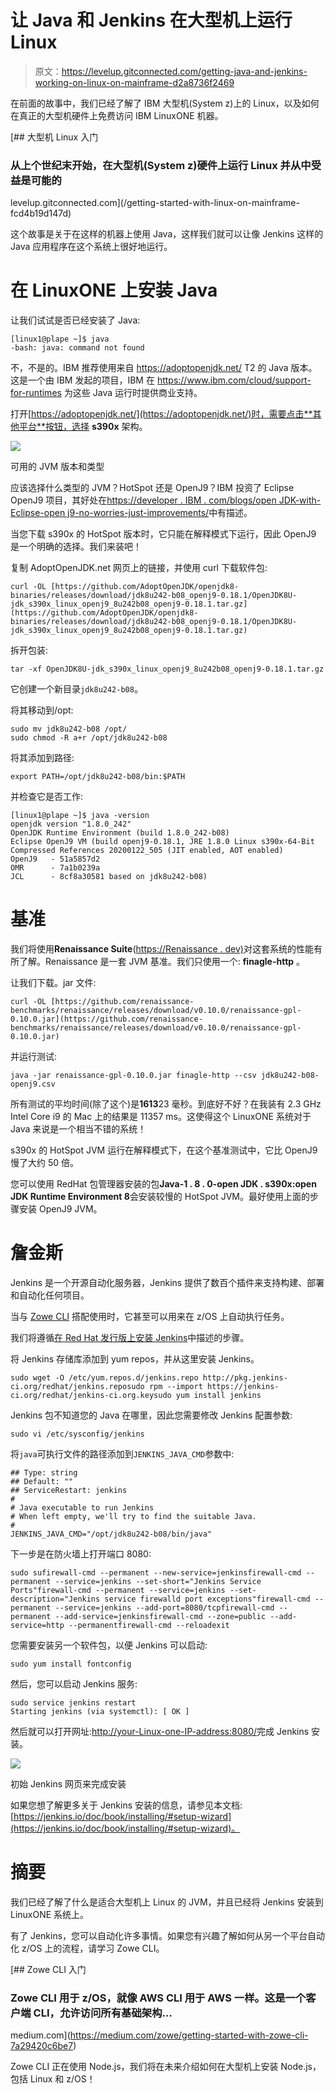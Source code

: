 # 让 Java 和 Jenkins 在大型机上运行 Linux

> 原文：<https://levelup.gitconnected.com/getting-java-and-jenkins-working-on-linux-on-mainframe-d2a8736f2469>

在前面的故事中，我们已经了解了 IBM 大型机(System z)上的 Linux，以及如何在真正的大型机硬件上免费访问 IBM LinuxONE 机器。

[](/getting-started-with-linux-on-mainframe-fcd4b19d147d) [## 大型机 Linux 入门

### 从上个世纪末开始，在大型机(System z)硬件上运行 Linux 并从中受益是可能的

levelup.gitconnected.com](/getting-started-with-linux-on-mainframe-fcd4b19d147d) 

这个故事是关于在这样的机器上使用 Java，这样我们就可以让像 Jenkins 这样的 Java 应用程序在这个系统上很好地运行。

# 在 LinuxONE 上安装 Java

让我们试试是否已经安装了 Java:

```
[linux1@plape ~]$ java
-bash: java: command not found
```

不，不是的。IBM 推荐使用来自 https://adoptopenjdk.net/ T2 的 Java 版本。这是一个由 IBM 发起的项目，IBM 在 https://www.ibm.com/cloud/support-for-runtimes 为这些 Java 运行时提供商业支持。

打开[https://adoptopenjdk.net/](https://adoptopenjdk.net/)时，需要点击**其他平台**按钮，选择 **s390x** 架构。

![](img/943037e97ec27731e5d7ee38f1ee6176.png)

可用的 JVM 版本和类型

应该选择什么类型的 JVM？HotSpot 还是 OpenJ9？IBM 投资了 Eclipse OpenJ9 项目，其好处在[https://developer . IBM . com/blogs/open JDK-with-Eclipse-open j9-no-worries-just-improvements/](https://developer.ibm.com/blogs/openjdk-with-eclipse-openj9-no-worries-just-improvements/)中有描述。

当您下载 s390x 的 HotSpot 版本时，它只能在解释模式下运行，因此 OpenJ9 是一个明确的选择。我们来装吧！

复制 AdoptOpenJDK.net 网页上的链接，并使用 curl 下载软件包:

```
curl -OL [https://github.com/AdoptOpenJDK/openjdk8-binaries/releases/download/jdk8u242-b08_openj9-0.18.1/OpenJDK8U-jdk_s390x_linux_openj9_8u242b08_openj9-0.18.1.tar.gz](https://github.com/AdoptOpenJDK/openjdk8-binaries/releases/download/jdk8u242-b08_openj9-0.18.1/OpenJDK8U-jdk_s390x_linux_openj9_8u242b08_openj9-0.18.1.tar.gz)
```

拆开包装:

```
tar -xf OpenJDK8U-jdk_s390x_linux_openj9_8u242b08_openj9-0.18.1.tar.gz
```

它创建一个新目录`jdk8u242-b08`。

将其移动到/opt:

```
sudo mv jdk8u242-b08 /opt/
sudo chmod -R a+r /opt/jdk8u242-b08
```

将其添加到路径:

```
export PATH=/opt/jdk8u242-b08/bin:$PATH
```

并检查它是否工作:

```
[linux1@plape ~]$ java -version
openjdk version "1.8.0_242"
OpenJDK Runtime Environment (build 1.8.0_242-b08)
Eclipse OpenJ9 VM (build openj9-0.18.1, JRE 1.8.0 Linux s390x-64-Bit Compressed References 20200122_505 (JIT enabled, AOT enabled)
OpenJ9   - 51a5857d2
OMR      - 7a1b0239a
JCL      - 8cf8a30581 based on jdk8u242-b08)
```

# **基准**

我们将使用**Renaissance Suite**([https://Renaissance . dev)](https://renaissance.dev/)对这套系统的性能有所了解。Renaissance 是一套 JVM 基准。我们只使用一个: **finagle-http** 。

让我们下载。jar 文件:

```
curl -OL [https://github.com/renaissance-benchmarks/renaissance/releases/download/v0.10.0/renaissance-gpl-0.10.0.jar](https://github.com/renaissance-benchmarks/renaissance/releases/download/v0.10.0/renaissance-gpl-0.10.0.jar)
```

并运行测试:

```
java -jar renaissance-gpl-0.10.0.jar finagle-http --csv jdk8u242-b08-openj9.csv
```

所有测试的平均时间(除了这个)是**1613**23 毫秒。到底好不好？在我装有 2.3 GHz Intel Core i9 的 Mac 上的结果是 11357 ms。这使得这个 LinuxONE 系统对于 Java 来说是一个相当不错的系统！

s390x 的 HotSpot JVM 运行在解释模式下，在这个基准测试中，它比 OpenJ9 慢了大约 50 倍。

您可以使用 RedHat 包管理器安装的包**Java-1 . 8 . 0-open JDK . s390x:open JDK Runtime Environment 8**会安装较慢的 HotSpot JVM。最好使用上面的步骤安装 OpenJ9 JVM。

# 詹金斯

Jenkins 是一个开源自动化服务器，Jenkins 提供了数百个插件来支持构建、部署和自动化任何项目。

当与 [Zowe CLI](https://github.com/zowe/zowe-cli/blob/master/README.md) 搭配使用时，它甚至可以用来在 z/OS 上自动执行任务。

我们将遵循[在 Red Hat 发行版上安装 Jenkins](https://wiki.jenkins.io/display/JENKINS/Installing+Jenkins+on+Red+Hat+distributions)中描述的步骤。

将 Jenkins 存储库添加到 yum repos，并从这里安装 Jenkins。

```
sudo wget -O /etc/yum.repos.d/jenkins.repo http://pkg.jenkins-ci.org/redhat/jenkins.reposudo rpm --import https://jenkins-ci.org/redhat/jenkins-ci.org.keysudo yum install jenkins
```

Jenkins 包不知道您的 Java 在哪里，因此您需要修改 Jenkins 配置参数:

```
sudo vi /etc/sysconfig/jenkins
```

将`java`可执行文件的路径添加到`JENKINS_JAVA_CMD`参数中:

```
## Type: string
## Default: ""
## ServiceRestart: jenkins
#
# Java executable to run Jenkins
# When left empty, we'll try to find the suitable Java.
#
JENKINS_JAVA_CMD="/opt/jdk8u242-b08/bin/java"
```

下一步是在防火墙上打开端口 8080:

```
sudo sufirewall-cmd --permanent --new-service=jenkinsfirewall-cmd --permanent --service=jenkins --set-short="Jenkins Service Ports"firewall-cmd --permanent --service=jenkins --set-description="Jenkins service firewalld port exceptions"firewall-cmd --permanent --service=jenkins --add-port=8080/tcpfirewall-cmd --permanent --add-service=jenkinsfirewall-cmd --zone=public --add-service=http --permanentfirewall-cmd --reloadexit
```

您需要安装另一个软件包，以便 Jenkins 可以启动:

```
sudo yum install fontconfig
```

然后，您可以启动 Jenkins 服务:

```
sudo service jenkins restart
Starting jenkins (via systemctl): [ OK ]
```

然后就可以打开网址:[http://your-Linux-one-IP-address:8080/](http://your-linux-one-ip-address:8080/)完成 Jenkins 安装。

![](img/434bb4a5ace68b17b25ce21d27c2745f.png)

初始 Jenkins 网页来完成安装

如果您想了解更多关于 Jenkins 安装的信息，请参见本文档:[https://jenkins.io/doc/book/installing/#setup-wizard](https://jenkins.io/doc/book/installing/#setup-wizard)。

# 摘要

我们已经了解了什么是适合大型机上 Linux 的 JVM，并且已经将 Jenkins 安装到 LinuxONE 系统上。

有了 Jenkins，您可以自动化许多事情。如果您有兴趣了解如何从另一个平台自动化 z/OS 上的流程，请学习 Zowe CLI。

[](https://medium.com/zowe/getting-started-with-zowe-cli-7a29420c6be7) [## Zowe CLI 入门

### Zowe CLI 用于 z/OS，就像 AWS CLI 用于 AWS 一样。这是一个客户端 CLI，允许访问所有基础架构…

medium.com](https://medium.com/zowe/getting-started-with-zowe-cli-7a29420c6be7) 

Zowe CLI 正在使用 Node.js，我们将在未来介绍如何在大型机上安装 Node.js，包括 Linux 和 z/OS！